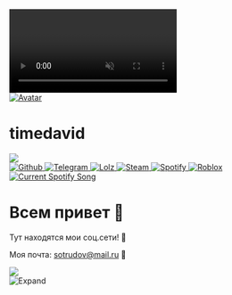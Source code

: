 <!DOCTYPE html>
<html lang="ru">
<head>
	<link rel="icon" type="image/ico" href="media/icon.ico">
    <meta charset="UTF-8">
    <meta name="viewport" content="width=device-width, initial-scale=1.0">
    <title>Zenettany</title>
    <link rel="stylesheet" href="css/styles.css">
</head>
<body>
    <div class="background-video">
        <video autoplay loop muted>
        </video>
    </div>
    <div class="container">
		<div class="content-wrapper">
			<div class="left-content">
				<div class="rectangle">
					<div class="content">
						<a href='https://www.youtube.com/@TimeDavid0112' target='_blank'>
							<img class='avatar' src="media/skittle-chan.jpg" alt='Avatar'>
						</a>
						<h1 class="nickname">timedavid</h1>
						<img src='icons/discrod_2.png' class='discord'>
						<div class="social-links social-links-rectangle">
							<a href="https://github.com/TimeDavid" target="_blank">
								<img src="icons/github.png" alt="Github">
							</a>
							<a href="https://t.me/TimeDavid0112" target="_blank">
								<img src="icons/telegram.png" alt="Telegram">
							</a>
							<a href="https://www.youtube.com/@TimeDavid0112" target="_blank">
								<img src="icons/youtube-red.svg" alt="Lolz">
							</a>
							<a href="https://steamcommunity.com/id/TimeDavid0112/" target="_blank">
								<img src="icons/steam.png" alt="Steam">
							</a>
							<a href='https://funpay.com/users/5995100/' target='_blank'>
								<img src="icons/shopping-cart.svg" alt="Spotify">
							</a>
							<a href='https://www.roblox.com/users/1831738691/profile' target='_blank'>
								<img src="icons/roblox.png" alt="Roblox">
							</a>
						</div>
					</div>
				</div>
				<div class="spotifyplayer">
					<a href="https://www.youtube.com/@TimeDavid0112" class="spotifynow">
					  <img src="https://spotify-8p69aysnt-tsprnay.vercel.app/api?theme=dark&scan=true&rainbow=true" alt="Current Spotify Song">
					</a>
				</div>
			</div>
			<div class="right-content">
				<div class="rectangle-right">
					<h1 class="hithere">Всем привет 👋</h1>
					<p class="nometa">Тут находятся мои соц.сети! 📝</p>
					<p class="email">Моя почта: <a href="mailto://sotrudov@mail.ru" class="email2">sotrudov@mail.ru</a> 📩</p>
					<!-- <video autoplay loop muted class="ayanami">
						<source src="XtzGuhi.gif" type="video/mp4">
					</video> -->
					<img src='media/XtzGuhi.gif' class="ayanami">
				</div>
				<div id="expand-button" class="rectangle-button">
					<img class="arrow" src="icons/arrow.png" alt="Expand">
				</div>
			</div>
		</div>
	</div>
    <script src="js/script.js"></script>
</body>
</html>
